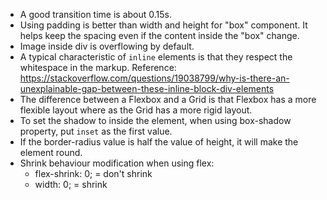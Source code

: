 - A good transition time is about 0.15s.
- Using padding is better than width and height for "box" component. It helps keep the spacing even if the content inside the "box" change.
- Image inside div is overflowing by default.
- A typical characteristic of `inline` elements is that they respect the whitespace in the markup. Reference: https://stackoverflow.com/questions/19038799/why-is-there-an-unexplainable-gap-between-these-inline-block-div-elements
- The difference between a Flexbox and a Grid is that Flexbox has a more flexible layout where as the Grid has a more rigid layout.
- To set the shadow to inside the element, when using box-shadow property, put `inset` as the first value.
- If the border-radius value is half the value of height, it will make the element round.
- Shrink behaviour modification when using flex:
	- flex-shrink: 0; = don't shrink
	- width: 0; = shrink
